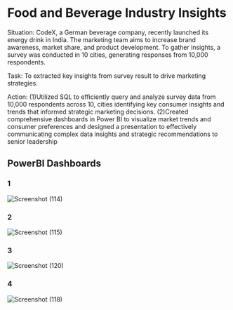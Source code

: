 # Food and Beverage Industry Insights

Situation: CodeX, a German beverage company, recently launched its energy drink in India. The marketing team aims to increase brand awareness, market share, and product development. To gather insights, a survey was conducted in 10 cities, generating responses from 10,000 respondents.

Task: To extracted key insights from survey result to drive marketing strategies.

Action: (1)Utilized SQL to efficiently query and analyze survey data from 10,000 respondents across 10, cities identifying key consumer insights and trends that informed strategic marketing decisions.
        (2)Created comprehensive dashboards in Power BI to visualize market trends and consumer preferences and designed a presentation to effectively communicating complex data insights and strategic recommendations to senior leadership

## PowerBI Dashboards

### 1
![Screenshot (114)](https://github.com/user-attachments/assets/dee7a95e-7d91-416b-974e-1b8d32f7ef0b)


### 2
![Screenshot (115)](https://github.com/user-attachments/assets/94382226-fc1d-4c9e-8a8e-371e146ec473)


### 3
![Screenshot (120)](https://github.com/user-attachments/assets/6af83d91-1960-430b-9eec-937303018635)


### 4
![Screenshot (118)](https://github.com/user-attachments/assets/9619dff7-3afb-47e9-93cb-bd701030e6c9)

